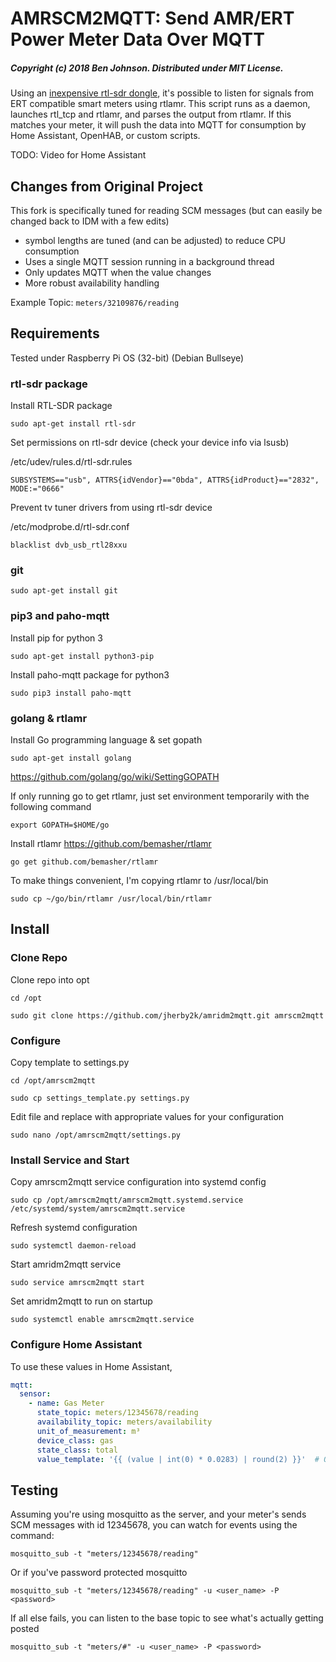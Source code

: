 # AMRSCM2MQTT: Send AMR/ERT Power Meter Data Over MQTT

##### Copyright (c) 2018 Ben Johnson. Distributed under MIT License.

Using an [inexpensive rtl-sdr dongle](https://www.amazon.com/s/ref=nb_sb_noss?field-keywords=RTL2832U), it's possible to listen for signals from ERT compatible smart meters using rtlamr. This script runs as a daemon, launches rtl_tcp and rtlamr, and parses the output from rtlamr. If this matches your meter, it will push the data into MQTT for consumption by Home Assistant, OpenHAB, or custom scripts.

TODO: Video for Home Assistant

## Changes from Original Project

This fork is specifically tuned for reading SCM messages (but can easily be changed back to IDM with a few edits)

- symbol lengths are tuned (and can be adjusted) to reduce CPU consumption
- Uses a single MQTT session running in a background thread
- Only updates MQTT when the value changes
- More robust availability handling

Example Topic:
`meters/32109876/reading`

## Requirements

Tested under Raspberry Pi OS (32-bit) (Debian Bullseye)

### rtl-sdr package

Install RTL-SDR package

`sudo apt-get install rtl-sdr`

Set permissions on rtl-sdr device (check your device info via lsusb)

/etc/udev/rules.d/rtl-sdr.rules

`SUBSYSTEMS=="usb", ATTRS{idVendor}=="0bda", ATTRS{idProduct}=="2832", MODE:="0666"`

Prevent tv tuner drivers from using rtl-sdr device

/etc/modprobe.d/rtl-sdr.conf

`blacklist dvb_usb_rtl28xxu`

### git

`sudo apt-get install git`

### pip3 and paho-mqtt

Install pip for python 3

`sudo apt-get install python3-pip`

Install paho-mqtt package for python3

`sudo pip3 install paho-mqtt`

### golang & rtlamr

Install Go programming language & set gopath

`sudo apt-get install golang`

https://github.com/golang/go/wiki/SettingGOPATH

If only running go to get rtlamr, just set environment temporarily with the following command

`export GOPATH=$HOME/go`


Install rtlamr https://github.com/bemasher/rtlamr

`go get github.com/bemasher/rtlamr`

To make things convenient, I'm copying rtlamr to /usr/local/bin

`sudo cp ~/go/bin/rtlamr /usr/local/bin/rtlamr`

## Install

### Clone Repo
Clone repo into opt

`cd /opt`

`sudo git clone https://github.com/jherby2k/amridm2mqtt.git amrscm2mqtt`

### Configure

Copy template to settings.py

`cd /opt/amrscm2mqtt`

`sudo cp settings_template.py settings.py`

Edit file and replace with appropriate values for your configuration

`sudo nano /opt/amrscm2mqtt/settings.py`

### Install Service and Start

Copy amrscm2mqtt service configuration into systemd config

`sudo cp /opt/amrscm2mqtt/amrscm2mqtt.systemd.service /etc/systemd/system/amrscm2mqtt.service`

Refresh systemd configuration

`sudo systemctl daemon-reload`

Start amridm2mqtt service

`sudo service amrscm2mqtt start`

Set amridm2mqtt to run on startup

`sudo systemctl enable amrscm2mqtt.service`

### Configure Home Assistant

To use these values in Home Assistant,

```yaml
mqtt:
  sensor:
    - name: Gas Meter
      state_topic: meters/12345678/reading
      availability_topic: meters/availability
      unit_of_measurement: m³
      device_class: gas
      state_class: total
      value_template: '{{ (value | int(0) * 0.0283) | round(2) }}'  # Optional, converts readings in cubic feet to m³
```

## Testing

Assuming you're using mosquitto as the server, and your meter's sends SCM messages with id 12345678, you can watch for events using the command:

`mosquitto_sub -t "meters/12345678/reading"`

Or if you've password protected mosquitto

`mosquitto_sub -t "meters/12345678/reading" -u <user_name> -P <password>`

If all else fails, you can listen to the base topic to see what's actually getting posted

`mosquitto_sub -t "meters/#" -u <user_name> -P <password>`

